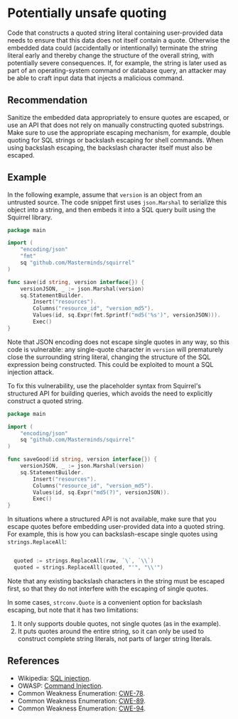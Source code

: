 # Potentially unsafe quoting
Code that constructs a quoted string literal containing user-provided data needs to ensure that this data does not itself contain a quote. Otherwise the embedded data could (accidentally or intentionally) terminate the string literal early and thereby change the structure of the overall string, with potentially severe consequences. If, for example, the string is later used as part of an operating-system command or database query, an attacker may be able to craft input data that injects a malicious command.


## Recommendation
Sanitize the embedded data appropriately to ensure quotes are escaped, or use an API that does not rely on manually constructing quoted substrings. Make sure to use the appropriate escaping mechanism, for example, double quoting for SQL strings or backslash escaping for shell commands. When using backslash escaping, the backslash character itself must also be escaped.


## Example
In the following example, assume that `version` is an object from an untrusted source. The code snippet first uses `json.Marshal` to serialize this object into a string, and then embeds it into a SQL query built using the Squirrel library.


```go
package main

import (
	"encoding/json"
	"fmt"
	sq "github.com/Masterminds/squirrel"
)

func save(id string, version interface{}) {
	versionJSON, _ := json.Marshal(version)
	sq.StatementBuilder.
		Insert("resources").
		Columns("resource_id", "version_md5").
		Values(id, sq.Expr(fmt.Sprintf("md5('%s')", versionJSON))).
		Exec()
}

```
Note that JSON encoding does not escape single quotes in any way, so this code is vulnerable: any single-quote character in `version` will prematurely close the surrounding string literal, changing the structure of the SQL expression being constructed. This could be exploited to mount a SQL injection attack.

To fix this vulnerability, use the placeholder syntax from Squirrel's structured API for building queries, which avoids the need to explicitly construct a quoted string.


```go
package main

import (
	"encoding/json"
	sq "github.com/Masterminds/squirrel"
)

func saveGood(id string, version interface{}) {
	versionJSON, _ := json.Marshal(version)
	sq.StatementBuilder.
		Insert("resources").
		Columns("resource_id", "version_md5").
		Values(id, sq.Expr("md5(?)", versionJSON)).
		Exec()
}

```
In situations where a structured API is not available, make sure that you escape quotes before embedding user-provided data into a quoted string. For example, this is how you can backslash-escape single quotes using `strings.ReplaceAll`:

```go

  quoted := strings.ReplaceAll(raw, `\`, `\\`)
  quoted = strings.ReplaceAll(quoted, "'", "\\'")

```
Note that any existing backslash characters in the string must be escaped first, so that they do not interfere with the escaping of single quotes.

In some cases, `strconv.Quote` is a convenient option for backslash escaping, but note that it has two limitations:

1. It only supports double quotes, not single quotes (as in the example).
1. It puts quotes around the entire string, so it can only be used to construct complete string literals, not parts of larger string literals.

## References
* Wikipedia: [SQL injection](https://en.wikipedia.org/wiki/SQL_injection).
* OWASP: [Command Injection](https://www.owasp.org/index.php/Command_Injection).
* Common Weakness Enumeration: [CWE-78](https://cwe.mitre.org/data/definitions/78.html).
* Common Weakness Enumeration: [CWE-89](https://cwe.mitre.org/data/definitions/89.html).
* Common Weakness Enumeration: [CWE-94](https://cwe.mitre.org/data/definitions/94.html).
